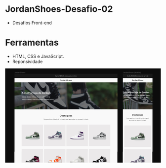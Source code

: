 # JordanShoes-Desafio-02
 - Desafios Front-end 


# Ferramentas

- HTML, CSS e JavaScript.
- Reponsividade

<div align="center">
  <img src="./assets/layoutDesafio02.png">
</div>